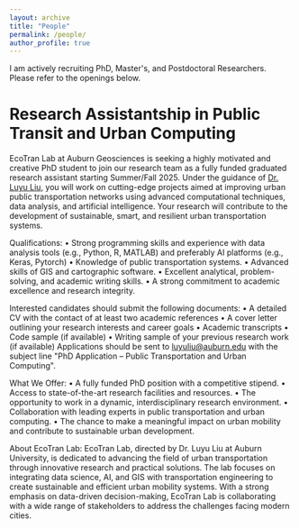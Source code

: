 ```yaml
---
layout: archive
title: "People"
permalink: /people/
author_profile: true
---
```


I am actively recruiting PhD, Master's, and Postdoctoral Researchers. Please refer to the openings below.

# Research Assistantship in Public Transit and Urban Computing

EcoTran Lab at Auburn Geosciences is seeking a highly motivated and creative PhD student to join our research team as a fully funded graduated research assistant starting Summer/Fall 2025. Under the guidance of [Dr. Luyu Liu](https://scholar.google.com/citations?user=r4X5ksYAAAAJ), you will work on cutting-edge projects aimed at improving urban public transportation networks using advanced computational techniques, data analysis, and artificial intelligence. Your research will contribute to the development of sustainable, smart, and resilient urban transportation systems.

Qualifications:
•	Strong programming skills and experience with data analysis tools (e.g., Python, R, MATLAB) and preferably AI platforms (e.g., Keras, Pytorch)
•	Knowledge of public transportation systems.
•	Advanced skills of GIS and cartographic software.
•	Excellent analytical, problem-solving, and academic writing skills.
•	A strong commitment to academic excellence and research integrity.

Interested candidates should submit the following documents:
•	A detailed CV with the contact of at least two academic references
•	A cover letter outlining your research interests and career goals
•	Academic transcripts
•	Code sample (if available)
•	Writing sample of your previous research work (if available)
Applications should be sent to luyuliu@auburn.edu with the subject line "PhD Application – Public Transportation and Urban Computing".

What We Offer:
•	A fully funded PhD position with a competitive stipend.
•	Access to state-of-the-art research facilities and resources.
•	The opportunity to work in a dynamic, interdisciplinary research environment.
•	Collaboration with leading experts in public transportation and urban computing.
•	The chance to make a meaningful impact on urban mobility and contribute to sustainable urban development.

About EcoTran Lab:
EcoTran Lab, directed by Dr. Luyu Liu at Auburn University, is dedicated to advancing the field of urban transportation through innovative research and practical solutions. The lab focuses on integrating data science, AI, and GIS with transportation engineering to create sustainable and efficient urban mobility systems. With a strong emphasis on data-driven decision-making, EcoTran Lab is collaborating with a wide range of stakeholders to address the challenges facing modern cities.

